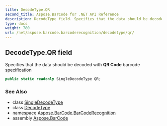 ```yaml
---
title: DecodeType.QR
second_title: Aspose.BarCode for .NET API Reference
description: DecodeType field. Specifies that the data should be decoded with QR Code barcode specification
type: docs
weight: 780
url: /net/aspose.barcode.barcoderecognition/decodetype/qr/
---
```

## DecodeType.QR field

Specifies that the data should be decoded with **QR Code** barcode specification

```csharp
public static readonly SingleDecodeType QR;
```

### See Also

* class [SingleDecodeType](../../singledecodetype/)
* class [DecodeType](../)
* namespace [Aspose.BarCode.BarCodeRecognition](../../decodetype/)
* assembly [Aspose.BarCode](../../../)


